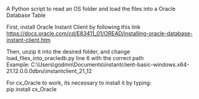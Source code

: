 A Python script to read an OS folder and load the files into a Oracle Database Table

First, install Oracle Instant Client by following this link<br>
    https://docs.oracle.com/cd/E83411_01/OREAD/installing-oracle-database-instant-client.htm

Then, unzip it into the desired folder, and change load_files_into_oracledb.py line 6 with the correct path<br> 
    Example: C:\Users\godmn\Documents\instantclient-basic-windows.x64-21.12.0.0.0dbru\instantclient_21_12

For cx_Oracle to work, its necessary to install it by typing: <br>
    pip install cx_Oracle 
